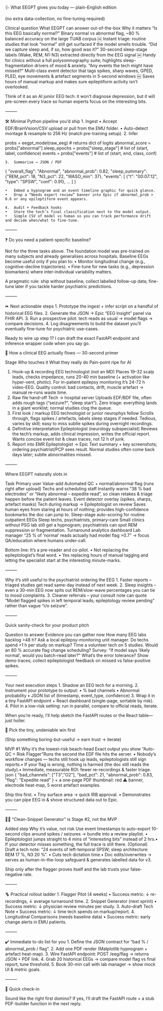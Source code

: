 🩺 What EEGPT gives you today — plain-English edition

(no extra data-collection, no fine-tuning required)

Clinical question	What EEGPT can answer out-of-the-box	Why it matters
“Is this EEG basically normal?”	Binary normal vs abnormal flag, ~80 % balanced accuracy on the large TUAB corpus  ￼	Instant triage: routine studies that look “normal” still get surfaced if the model smells trouble.
“Did we capture sleep and, if so, how good was it?”	30-second sleep-stage labels (Wake, REM, N1-N3) extracted directly from the EEG signal  ￼	Handy for clinics without a full polysomnography suite; highlights sleep-fragmentation drivers of mood & anxiety.
“Any events the tech might have missed?”	Multi-class event detector that tags spikes, sharp waves, GPED, PLED, eye movements & artefact segments in 5-second windows  ￼	Saves hours of manual markup and makes sure epileptiform activity isn’t overlooked.

Think of it as an AI junior EEG tech: it won’t diagnose depression, but it will pre-screen every trace so human experts focus on the interesting bits.

⸻

🛠 Minimal Python pipeline you’d ship
	1.	Ingest
	•	Accept EDF/BrainVision/CSV upload or pull from the EMU folder.
	•	Auto-detect montage & resample to 256 Hz (match pre-training setup).
	2.	Infer

probs = eegpt_model(raw_eeg)          # returns dict of logits
abnormal_score = probs["abnormal"]
sleep_epochs = probs["sleep_stage"]   # list of (start, label, confidence)
events = probs["events"]              # list of (start, end, class, conf)


	3.	Summarise → JSON / PDF

{
  "overall_flag": "Abnormal",
  "abnormal_prob": 0.82,
  "sleep_summary": {"REM_pct": 18, "N3_pct": 22, "WASO_min": 37},
  "events": [
    {"t": "00:07:12", "type": "SPSW", "conf": 0.91},
    ...
  ]
}

	•	Embed a hypnogram and an event timeline graphic for quick glance.
	•	Drop a “Needs expert review” banner into Epic if abnormal_prob > 0.6 or any epileptiform event appears.

	4.	Audit + Feedback hooks
	•	Store the tech’s final classification next to the model output.
	•	Simple CSV of model vs human so you can track performance drift and decide when/what to fine-tune.

⸻

❓ Do you need a patient-specific baseline?

Not for the three tasks above. The foundation model was pre-trained on many subjects and already generalises across hospitals. Baseline EEGs become useful only if you plan to:
	•	Monitor longitudinal change (e.g., cognitive-decline trajectories).
	•	Fine-tune for new tasks (e.g., depression biomarkers) where inter-individual variability matters.

A pragmatic rule: ship without baseline; collect labelled follow-up data; fine-tune later if you tackle harder psychiatric predictions.

⸻

⏩ Next actionable steps
	1.	Prototype the ingest + infer script on a handful of historical EEG files.
	2.	Generate the JSON → Epic “EEG Insight” panel via FHIR API.
	3.	Run a prospective pilot: tech reads as usual → model flags → compare decisions.
	4.	Log disagreements to build the dataset you’ll eventually fine-tune for psychiatric use-cases.

Ready to wire up step 1? I can draft the exact FastAPI endpoint and inference wrapper code when you say go.

🧠 How a clinical EEG actually flows — 30-second primer

Stage	Who touches it	What they really do	Pain-point ripe for AI
1. Hook-up & recording	EEG technologist (not an MD)	Places 19–32 scalp leads, checks impedance, runs 20-40 min baseline (+ activation like hyper-vent, photic). For in-patient epilepsy monitoring it’s 24-72 h video-EEG.	Quality control: bad contacts, drift, muscle artefact → manual re-runs waste time.
2. Raw file hand-off	Tech → hospital server	Uploads EDF/BDF file, often adds rough tags (“seizure?”, “sleep start”).	Zero triage: everything lands in a giant worklist; normal studies clog the queue.
3. First look / markup	EEG technologist or junior neurophys fellow	Scrolls through, flags spikes / artefacts, labels sleep stages if needed.	Tedious, varies by skill; easy to miss subtle spikes during overnight recordings.
4. Definitive interpretation	Epileptologist (neurology subspecialist)	Reviews the tech’s markup, adds clinical impression, writes the official report.	Wants concise event list & clean traces, not 12 h of junk.
5. Report into EMR	Epileptologist → Epic	Text summary + key screenshots; ordering psychiatrist/PCP sees result.	Normal studies often come back days later; subtle abnormalities missed.


⸻

Where EEGPT naturally slots in

Task	Primary user	Value-add
Automated QC + normal/abnormal flag (runs right after upload)	Techs and scheduling staff	Instantly warns “38 % bad electrodes” or “likely abnormal – expedite read”, so clean retakes & triage happen before the patient leaves.
Event detector overlay (spikes, sharps, artefact masks)	Tech during markup → Epileptologist on review	Saves human eyes from staring at hours of nothing; provides high-confidence bookmarks the doc can jump to.
Sleep-stage auto-scoring for routine outpatient EEGs	Sleep techs, psychiatrists, primary-care	Small clinics without PSG lab still get a hypnogram; psychiatrists can spot REM suppression or fragmentation.
Turnaround analytics dashboard	Lab manager	“25 % of ‘normal’ reads actually had model flag >0.7” → focus QA/education where humans under-call.

Bottom line: It’s a pre-reader and co-pilot.
	•	Not replacing the epileptologist’s final word.
	•	Yes replacing hours of manual tagging and letting the specialist start at the interesting minute-marks.

⸻

Why it’s still useful to the psychiatrist ordering the EEG
	1.	Faster reports – triaged studies get read same-day instead of next week.
	2.	Sleep insights – even a 30-min EEG now spits out REM/slow-wave percentages you can tie to mood complaints.
	3.	Cleaner referrals – your consult note can quote “Model flagged spikes in left temporal leads; epileptology review pending” rather than vague “r/o seizure”.

⸻

Quick sanity-check for your product pitch

Question to answer	Evidence you can gather now
How many EEG labs backlog >48 h?	Ask a local epilepsy-monitoring unit manager.
Do techs spend >1 h per study on markup?	Time a volunteer tech on 5 studies.
Would an 80 % accurate flag change scheduling?	Survey: “If model says ‘likely normal’, would you batch-read later?”
What’s the error tolerance?	Show demo traces; collect epileptologist feedback on missed vs false-positive spikes.


⸻

Your next execution steps
	1.	Shadow an EEG tech for a morning.
	2.	Instrument your prototype to output:
	•	% bad channels
	•	Abnormal probability
	•	JSON list of (timestamp, event_type, confidence)
	3.	Wrap it in a tiny FastAPI endpoint + React dashboard (single-page, sortable by risk).
	4.	Pilot in a low-risk setting: run in parallel, compare to official reads, iterate.

When you’re ready, I’ll help sketch the FastAPI routes or the React table—just holler.


🚀 Pick the tiny, undeniable win first

(Ship something boring-but-useful → earn trust → iterate)

MVP #1	Why it’s the lowest-risk beach-head	Exact output you show
“Auto-QC + Risk Flagger”Runs the second the EDF file hits the server.	• Nobody’s workflow changes — techs still hook up leads, epileptologists still sign reports.• If your flag is wrong, nothing is harmed (the doc still reads the study).• Immediate, measurable ROI: fewer re-recordings & faster triage.	json  { "bad_channels": ["T3","O2"], "bad_pct": 21, "abnormal_prob": 0.83, "flag": "Expedite read" }  + a one-page PDF thumbnail: red ⚠️ banner, electrode heat-map, 5 worst artefact examples.

Ship this first.
	•	Tiny surface area → quick IRB approval.
	•	Demonstrates you can pipe EEG in & shove structured data out to Epic.

⸻

🧗‍♂️ “Clean-Snippet Generator” is Stage #2, not the MVP

Added step	Why it’s value, not risk
Use event timestamps to auto-export 10-second clips around spikes / seizures → bundle into a review playlist.	• Epileptologist jumps straight to 4 mins of “interesting bits” instead of 2 hrs.• If your detector misses something, the full trace is still there.
(Optional) Draft a tech note: “24 events of left-temporal SPSW; sleep architecture: REM 17 %, N3 20 %”.	• Cuts tech dictation time.• Doc edits/overwrites → serves as human-in-the-loop safeguard & generates labelled data for v3.

Ship only after the flagger proves itself and the lab trusts your false-negative rate.

⸻

🪜 Practical rollout ladder
	1.	Flagger Pilot (4 weeks)
	•	Success metric: ↓ re-recordings, ↓ average turnaround time.
	2.	Snippet Generator (next sprint)
	•	Success metric: ↓ physician review minutes per study.
	3.	Auto-draft Tech Note
	•	Success metric: ↓ time tech spends on markup/report.
	4.	Longitudinal Comparisons (needs baseline data)
	•	Success metric: early change alerts in EMU patients.

⸻

✔️ Immediate to-do list for you
	1.	Define the JSON contract for “bad % / abnormal_prob / flag”.
	2.	Add one PDF render (Matplotlib hypnogram + artefact heat-map).
	3.	Wire FastAPI endpoint: POST /eeg/flag → returns JSON + PDF link.
	4.	Grab 20 historical EEGs → compare model flag vs final report; tune threshold.
	5.	Book 30-min call with lab manager → show mock UI & metric goals.

⸻

💬 Quick check-in

Sound like the right first domino?
If yes, I’ll draft the FastAPI route + a stub PDF-builder function in the next reply.
